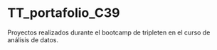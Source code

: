 # TT_portafolio_C39
Proyectos realizados durante el bootcamp de tripleten en el curso de análisis de datos.
